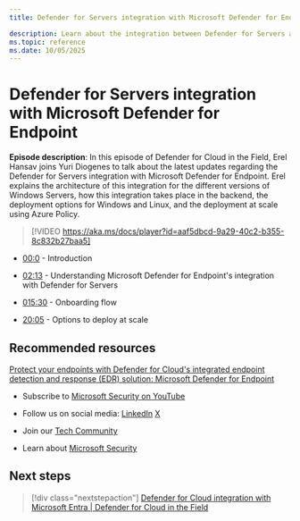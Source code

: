 ```yaml
---
title: Defender for Servers integration with Microsoft Defender for Endpoint

description: Learn about the integration between Defender for Servers and Microsoft Defender for Endpoint.
ms.topic: reference
ms.date: 10/05/2025
---
```


# Defender for Servers integration with Microsoft Defender for Endpoint

**Episode description**: In this episode of Defender for Cloud in the Field, Erel Hansav joins Yuri Diogenes to talk about the latest updates regarding the Defender for Servers integration with Microsoft Defender for Endpoint. Erel explains the architecture of this integration for the different versions of Windows Servers, how this integration takes place in the backend, the deployment options for Windows and Linux, and the deployment at scale using Azure Policy.

> [!VIDEO https://aka.ms/docs/player?id=aaf5dbcd-9a29-40c2-b355-8c832b27baa5]

- [00:0](/shows/mdc-in-the-field/servers-med-integration#time=00m00s) - Introduction

- [02:13](/shows/mdc-in-the-field/servers-med-integration#time=02m13s) - Understanding Microsoft Defender for Endpoint's integration with Defender for Servers

- [015:30](/shows/mdc-in-the-field/servers-med-integration#time=15m30s) - Onboarding flow

- [20:05](/shows/mdc-in-the-field/servers-med-integration#time=20m05s) - Options to deploy at scale

## Recommended resources
  
[Protect your endpoints with Defender for Cloud's integrated endpoint detection and response (EDR) solution: Microsoft Defender for Endpoint](integration-defender-for-endpoint.md)

- Subscribe to [Microsoft Security on YouTube](https://www.youtube.com/playlist?list=PL3ZTgFEc7LysiX4PfHhdJPR7S8mGO14YS)

- Follow us on social media:
  [LinkedIn](https://www.linkedin.com/showcase/microsoft-security/posts/)
  [X](https://x.com/msftsecurity)

- Join our [Tech Community](https://aka.ms/SecurityTechCommunity)

- Learn about [Microsoft Security](https://msft.it/6002T9HQY)

## Next steps

> [!div class="nextstepaction"]
> [Defender for Cloud integration with Microsoft Entra | Defender for Cloud in the Field](episode-seventeen.md)
